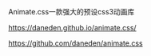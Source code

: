 Animate.css一款强大的预设css3动画库

https://daneden.github.io/animate.css/

https://github.com/daneden/animate.css